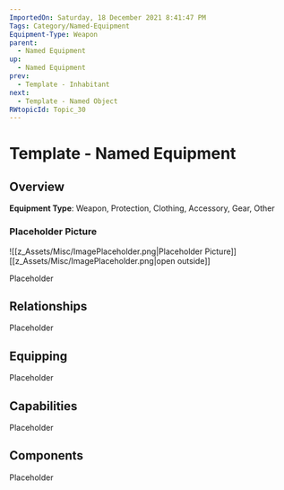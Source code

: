 ```yaml
---
ImportedOn: Saturday, 18 December 2021 8:41:47 PM
Tags: Category/Named-Equipment
Equipment-Type: Weapon
parent:
  - Named Equipment
up:
  - Named Equipment
prev:
  - Template - Inhabitant
next:
  - Template - Named Object
RWtopicId: Topic_30
---
```

# Template - Named Equipment
## Overview
**Equipment Type**: Weapon, Protection, Clothing, Accessory, Gear, Other

### Placeholder Picture
![[z_Assets/Misc/ImagePlaceholder.png|Placeholder Picture]]
[[z_Assets/Misc/ImagePlaceholder.png|open outside]]

Placeholder

## Relationships
Placeholder

## Equipping
Placeholder

## Capabilities
Placeholder

## Components
Placeholder
